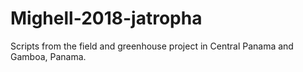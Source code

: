 # Mighell-2018-jatropha
Scripts from the field and greenhouse project in Central Panama and Gamboa, Panama. 

